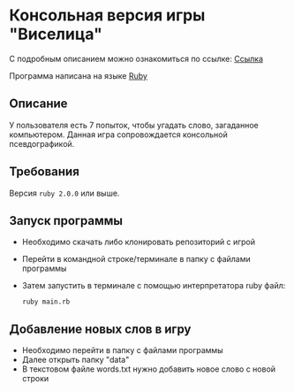 # Консольная версия игры "Виселица"
С подробным описанием можно ознакомиться по ссылке:
[Ссылка](https://ru.wikipedia.org/wiki/%D0%92%D0%B8%D1%81%D0%B5%D0%BB%D0%B8%D1%86%D0%B0_(%D0%B8%D0%B3%D1%80%D0%B0))

Программа написана на языке [Ruby](https://ru.wikipedia.org/wiki/Ruby)

## Описание
У пользователя есть 7 попыток, чтобы угадать слово, загаданное компьютером. Данная игра сопровождается консольной псевдографикой.

## Требования
Версия `ruby 2.0.0` или выше.

## Запуск программы
- Необходимо скачать либо клонировать репозиторий с игрой
- Перейти в командной строке/терминале в папку с файлами программы
- Затем запустить в терминале с помощью интерпретатора ruby файл:

   ```
   ruby main.rb
   ```

## Добавление новых слов в игру
- Необходимо перейти в папку с файлами программы
- Далее открыть папку "data"
- В текстовом файле words.txt нужно добавить новое слово с новой строки
